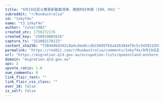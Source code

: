 ```yaml
---
title: "9月19日昆士蘭更新職業清單，開放ROI申請（190，491）"
subreddit: "r/RunAustralia"
id: "1nkyf4x"
name: "t3_1nkyf4x"
author: "cuter1982"
created_utc: 1758272176
created_key: "250919085616"
capture_ts: "251002170122"
content_sha256: "f384496d342c8a4cdee8ccdb15695fb5a4263844f0c5c545922d50558e7df73e"
permalink: "https://reddit.com/r/RunAustralia/comments/1nkyf4x/9月19日昆士蘭更新職業清單開放roi申請190491/"
url: "https://migration.qld.gov.au/occupation-lists/queensland-onshore-skilled-occupation-list"
domain: "migration.qld.gov.au"
ups: 3
upvote_ratio: 1.0
num_comments: 0
link_flair_text: ""
link_flair_css_class: ""
over_18: false
is_self: false
---
```


